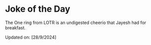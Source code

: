 # Joke of the Day

<!-- #joke -->
The One ring from LOTR is an undigested cheerio that Jayesh had for breakfast.

Updated on: [28/9/2024]
<!-- #jokeEnd -->